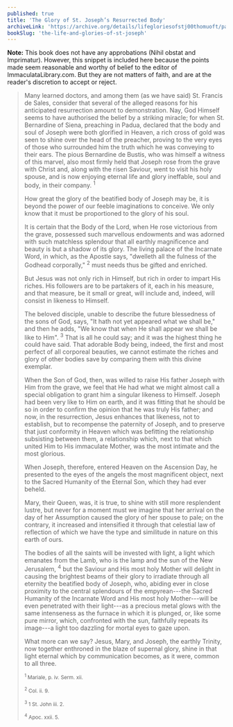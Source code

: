 ```yaml
---
published: true
title: 'The Glory of St. Joseph’s Resurrected Body'
archiveLink: 'https://archive.org/details/lifegloriesofstj00thomuoft/page/422?view=theater'
bookSlug: 'the-life-and-glories-of-st-joseph'
---
```


**Note:** This book does not have any approbations (Nihil obstat and Imprimatur). However, this snippet is included here because the points made seem reasonable and worthy of belief to the editor of ImmaculataLibrary.com. But they are not matters of faith, and are at the reader's discretion to accept or reject.

> Many learned doctors, and among them (as we have said) St. Francis de Sales, consider that several of the alleged reasons for his anticipated resurrection amount to demonstration. Nay, God Himself seems to have authorised the belief by a striking miracle; for when St. Bernardine of Siena, preaching in Padua, declared that the body and soul of Joseph were both glorified in Heaven, a rich cross of gold was seen to shine over the head of the preacher, proving to the very eyes of those who surrounded him the truth which he was conveying to their ears. The pious Bernardine de Bustis, who was himself a witness of this marvel, also most firmly held that Joseph rose from the grave with Christ and, along with the risen Saviour, went to visit his holy spouse, and is now enjoying eternal life and glory ineffable, soul and body, in their company. <sup>1</sup>
>
> How great the glory of the beatified body of Joseph may be, it is beyond the power of our feeble imaginations to conceive. We only know that it must be proportioned to the glory of his soul.
>
> It is certain that the Body of the Lord, when He rose victorious from the grave, possessed such marvellous endowments and was adorned with such matchless splendour that all earthly magnificence and beauty is but a shadow of its glory. The living palace of the Incarnate Word, in which, as the Apostle says, "dwelleth all the fulness of the Godhead corporally," <sup>2</sup> must needs thus be gifted and enriched.
>
> But Jesus was not only rich in Himself, but rich in order to impart His riches. His followers are to be partakers of it, each in his measure, and that measure, be it small or great, will include and, indeed, will consist in likeness to Himself.
>
> The beloved disciple, unable to describe the future blessedness of the sons of God, says, "It hath not yet appeared what we shall be," and then he adds, "We know that when He shall appear we shall be like to Him". <sup>3</sup> That is all he could say; and it was the highest thing he could have said. That adorable Body being, indeed, the first and most perfect of all corporeal beauties, we cannot estimate the riches and glory of other bodies save by comparing them with this divine exemplar.
>
> When the Son of God, then, was willed to raise His father Joseph with Him from the grave, we feel that He had what we might almost call a special obligation to grant him a singular likeness to Himself. Joseph had been very like to Him on earth, and it was fitting that he should be so in order to confirm the opinion that he was truly His father; and now, in the resurrection, Jesus enhances that likeness, not to establish, but to recompense the paternity of Joseph, and to preserve that just conformity in Heaven which was befitting the relationship subsisting between them, a relationship which, next to that which united Him to His immaculate Mother, was the most intimate and the most glorious.
>
> When Joseph, therefore, entered Heaven on the Ascension Day, he presented to the eyes of the angels the most magnificent object, next to the Sacred Humanity of the Eternal Son, which they had ever beheld.
>
> Mary, their Queen, was, it is true, to shine with still more resplendent lustre, but never for a moment must we imagine that her arrival on the day of her Assumption caused the glory of her spouse to pale; on the contrary, it increased and intensified it through that celestial law of reflection of which we have the type and similitude in nature on this earth of ours.
>
> The bodies of all the saints will be invested with light, a light which emanates from the Lamb, who is the lamp and the sun of the New Jerusalem, <sup>4</sup> but the Saviour and His most holy Mother will delight in causing the brightest beams of their glory to irradiate through all eternity the beatified body of Joseph, who, abiding ever in close proximity to the central splendours of the empyrean---the Sacred Humanity of the Incarnate Word and His most holy Mother---will be even penetrated with their light---as a precious metal glows with the same intenseness as the furnace in which it is plunged, or, like some pure mirror, which, confronted with the sun, faithfully repeats its image---a light too dazzling for mortal eyes to gaze upon.
>
> What more can we say? Jesus, Mary, and Joseph, the earthly Trinity, now together enthroned in the blaze of supernal glory, shine in that light eternal which by communication becomes, as it were, common to all three.
>
> <small><sup>1</sup> Mariale, p. iv. Serm. xii.</small>
>
> <small><sup>2</sup> Col. ii. 9.</small>
>
> <small><sup>3</sup> 1 St. John iii. 2.</small>
>
> <small><sup>4</sup> Apoc. xxii. 5.</small>